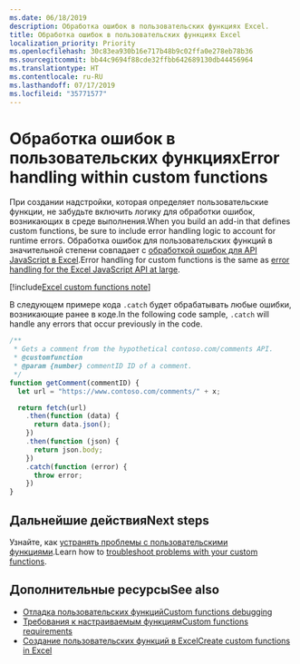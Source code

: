 ```yaml
---
ms.date: 06/18/2019
description: Обработка ошибок в пользовательских функциях Excel.
title: Обработка ошибок в пользовательских функциях Excel
localization_priority: Priority
ms.openlocfilehash: 30c83ea930b16e717b48b9c02ffa0e278eb78b36
ms.sourcegitcommit: bb44c9694f88cde32ffbb642689130db44456964
ms.translationtype: HT
ms.contentlocale: ru-RU
ms.lasthandoff: 07/17/2019
ms.locfileid: "35771577"
---
```

# <a name="error-handling-within-custom-functions"></a><span data-ttu-id="9b697-103">Обработка ошибок в пользовательских функциях</span><span class="sxs-lookup"><span data-stu-id="9b697-103">Error handling within custom functions</span></span>

<span data-ttu-id="9b697-104">При создании надстройки, которая определяет пользовательские функции, не забудьте включить логику для обработки ошибок, возникающих в среде выполнения.</span><span class="sxs-lookup"><span data-stu-id="9b697-104">When you build an add-in that defines custom functions, be sure to include error handling logic to account for runtime errors.</span></span> <span data-ttu-id="9b697-105">Обработка ошибок для пользовательских функций в значительной степени совпадает с [обработкой ошибок для API JavaScript в Excel](excel-add-ins-error-handling.md).</span><span class="sxs-lookup"><span data-stu-id="9b697-105">Error handling for custom functions is the same as [error handling for the Excel JavaScript API at large](excel-add-ins-error-handling.md).</span></span>

[!include[Excel custom functions note](../includes/excel-custom-functions-note.md)]

<span data-ttu-id="9b697-106">В следующем примере кода `.catch` будет обрабатывать любые ошибки, возникающие ранее в коде.</span><span class="sxs-lookup"><span data-stu-id="9b697-106">In the following code sample, `.catch` will handle any errors that occur previously in the code.</span></span>

```js
/**
 * Gets a comment from the hypothetical contoso.com/comments API.
 * @customfunction
 * @param {number} commentID ID of a comment.
 */
function getComment(commentID) {
  let url = "https://www.contoso.com/comments/" + x;

  return fetch(url)
    .then(function (data) {
      return data.json();
    })
    .then(function (json) {
      return json.body;
    })
    .catch(function (error) {
      throw error;
    })
}
```

## <a name="next-steps"></a><span data-ttu-id="9b697-107">Дальнейшие действия</span><span class="sxs-lookup"><span data-stu-id="9b697-107">Next steps</span></span>
<span data-ttu-id="9b697-108">Узнайте, как [устранять проблемы с пользовательскими функциями](custom-functions-troubleshooting.md).</span><span class="sxs-lookup"><span data-stu-id="9b697-108">Learn how to [troubleshoot problems with your custom functions](custom-functions-troubleshooting.md).</span></span>

## <a name="see-also"></a><span data-ttu-id="9b697-109">Дополнительные ресурсы</span><span class="sxs-lookup"><span data-stu-id="9b697-109">See also</span></span>

* [<span data-ttu-id="9b697-110">Отладка пользовательских функций</span><span class="sxs-lookup"><span data-stu-id="9b697-110">Custom functions debugging</span></span>](custom-functions-debugging.md)
* [<span data-ttu-id="9b697-111">Требования к настраиваемым функциям</span><span class="sxs-lookup"><span data-stu-id="9b697-111">Custom functions requirements</span></span>](custom-functions-requirement-sets.md)
* [<span data-ttu-id="9b697-112">Создание пользовательских функций в Excel</span><span class="sxs-lookup"><span data-stu-id="9b697-112">Create custom functions in Excel</span></span>](custom-functions-overview.md)
